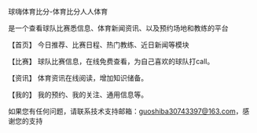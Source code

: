 球嗨体育比分-体育比分人人体育

是一个查看球队比赛悉信息、体育新闻资讯、以及预约场地和教练的平台

【首页】 今日推荐、比赛日程、热门教练、近日新闻等模块

【比赛】 球队比赛信息，在线免费查看，为自己喜欢的球队打call。

【资讯】 体育资讯在线阅读，增加知识储备。

【我的】 我的预约、我的关注、通用信息等。

如果您有任何问题，请联系技术支持邮箱：guoshiba30743397@163.com，感谢您的支持
